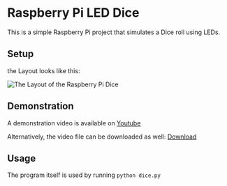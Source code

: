 # Raspberry Pi LED Dice

This is a simple Raspberry Pi project that simulates a Dice roll using LEDs.

## Setup

the Layout looks like this:

![The Layout of the Raspberry Pi Dice](layout.jpg)

## Demonstration

A demonstration video is available on
[Youtube](https://www.youtube.com/watch?v=_Q7J4HLho20)

Alternatively, the video file can be downloaded as well:
[Download](demo.mp4)

## Usage

The program itself is used by running ```python dice.py```